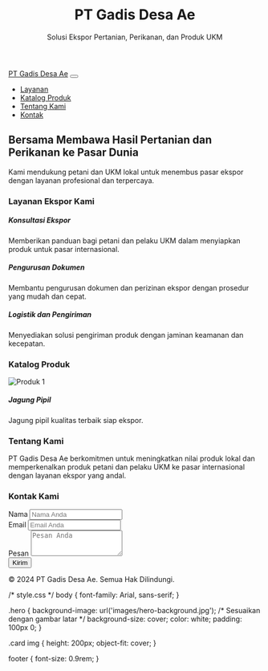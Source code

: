 <!DOCTYPE html>
<html lang="en">
<head>
    <meta charset="UTF-8">
    <meta name="viewport" content="width=device-width, initial-scale=1.0">
    <title>PT Gadis Desa Ae - Ekspor Pertanian dan Perikanan</title>
    <link rel="stylesheet" href="https://stackpath.bootstrapcdn.com/bootstrap/4.5.2/css/bootstrap.min.css">
    <link rel="stylesheet" href="style.css">
</head>
<body>

<!-- Header -->
<header class="bg-primary text-white text-center py-5">
    <h1>PT Gadis Desa Ae</h1>
    <p>Solusi Ekspor Pertanian, Perikanan, dan Produk UKM</p>
</header>

<!-- Navigation -->
<nav class="navbar navbar-expand-lg navbar-dark bg-dark">
    <div class="container">
        <a class="navbar-brand" href="#">PT Gadis Desa Ae</a>
        <button class="navbar-toggler" type="button" data-toggle="collapse" data-target="#navbarNav">
            <span class="navbar-toggler-icon"></span>
        </button>
        <div class="collapse navbar-collapse" id="navbarNav">
            <ul class="navbar-nav ml-auto">
                <li class="nav-item"><a class="nav-link" href="#services">Layanan</a></li>
                <li class="nav-item"><a class="nav-link" href="#products">Katalog Produk</a></li>
                <li class="nav-item"><a class="nav-link" href="#about">Tentang Kami</a></li>
                <li class="nav-item"><a class="nav-link" href="#contact">Kontak</a></li>
            </ul>
        </div>
    </div>
</nav>

<!-- Hero Section -->
<section class="hero bg-light text-center py-5">
    <div class="container">
        <h2 class="text-primary">Bersama Membawa Hasil Pertanian dan Perikanan ke Pasar Dunia</h2>
        <p class="lead">Kami mendukung petani dan UKM lokal untuk menembus pasar ekspor dengan layanan profesional dan terpercaya.</p>
    </div>
</section>

<!-- Services Section -->
<section id="services" class="py-5">
    <div class="container">
        <h3 class="text-center mb-4">Layanan Ekspor Kami</h3>
        <div class="row">
            <div class="col-md-4">
                <h5>Konsultasi Ekspor</h5>
                <p>Memberikan panduan bagi petani dan pelaku UKM dalam menyiapkan produk untuk pasar internasional.</p>
            </div>
            <div class="col-md-4">
                <h5>Pengurusan Dokumen</h5>
                <p>Membantu pengurusan dokumen dan perizinan ekspor dengan prosedur yang mudah dan cepat.</p>
            </div>
            <div class="col-md-4">
                <h5>Logistik dan Pengiriman</h5>
                <p>Menyediakan solusi pengiriman produk dengan jaminan keamanan dan kecepatan.</p>
            </div>
        </div>
    </div>
</section>

<!-- Products Section -->
<section id="products" class="py-5 bg-light">
    <div class="container">
        <h3 class="text-center mb-4">Katalog Produk</h3>
        <div class="row">
            <!-- Contoh produk -->
            <div class="col-md-4">
                <div class="card mb-4">
                    <img src="images/product1.jpg" class="card-img-top" alt="Produk 1">
                    <div class="card-body">
                        <h5 class="card-title">Jagung Pipil</h5>
                        <p class="card-text">Jagung pipil kualitas terbaik siap ekspor.</p>
                    </div>
                </div>
            </div>
            <!-- Tambahkan lebih banyak produk di sini -->
        </div>
    </div>
</section>

<!-- About Section -->
<section id="about" class="py-5">
    <div class="container">
        <h3 class="text-center mb-4">Tentang Kami</h3>
        <p class="text-center">PT Gadis Desa Ae berkomitmen untuk meningkatkan nilai produk lokal dan memperkenalkan produk petani dan pelaku UKM ke pasar internasional dengan layanan ekspor yang andal.</p>
    </div>
</section>

<!-- Contact Section -->
<section id="contact" class="py-5 bg-light">
    <div class="container">
        <h3 class="text-center mb-4">Kontak Kami</h3>
        <form>
            <div class="form-group">
                <label for="name">Nama</label>
                <input type="text" class="form-control" id="name" placeholder="Nama Anda">
            </div>
            <div class="form-group">
                <label for="email">Email</label>
                <input type="email" class="form-control" id="email" placeholder="Email Anda">
            </div>
            <div class="form-group">
                <label for="message">Pesan</label>
                <textarea class="form-control" id="message" rows="3" placeholder="Pesan Anda"></textarea>
            </div>
            <button type="submit" class="btn btn-primary">Kirim</button>
        </form>
    </div>
</section>

<!-- Footer -->
<footer class="text-center py-4 bg-dark text-white">
    <p>&copy; 2024 PT Gadis Desa Ae. Semua Hak Dilindungi.</p>
</footer>

<script src="https://code.jquery.com/jquery-3.5.1.slim.min.js"></script>
<script src="https://cdn.jsdelivr.net/npm/bootstrap@4.5.2/dist/js/bootstrap.bundle.min.js"></script>
</body>
</html>
/* style.css */
body {
    font-family: Arial, sans-serif;
}

.hero {
    background-image: url('images/hero-background.jpg'); /* Sesuaikan dengan gambar latar */
    background-size: cover;
    color: white;
    padding: 100px 0;
}

.card img {
    height: 200px;
    object-fit: cover;
}

footer {
    font-size: 0.9rem;
}
